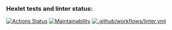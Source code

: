 ### Hexlet tests and linter status:
[![Actions Status](https://github.com/kimVictor888/frontend-project-lvl1/workflows/hexlet-check/badge.svg)](https://github.com/kimVictor888/frontend-project-lvl1/actions)
[![Maintainability](https://api.codeclimate.com/v1/badges/a99a88d28ad37a79dbf6/maintainability)](https://codeclimate.com/github/codeclimate/codeclimate/maintainability)
[![.github/workflows/linter.yml](https://github.com/kimVictor888/frontend-project-lvl1/actions/workflows/linter.yml/badge.svg?branch=main)](https://github.com/kimVictor888/frontend-project-lvl1/actions/workflows/linter.yml)